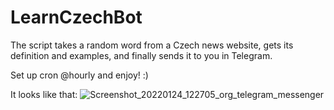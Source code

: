 # LearnCzechBot
The script takes a random word from a Czech news website, gets its definition and examples, and finally sends it to you in Telegram. 

Set up cron @hourly and enjoy! :)

It looks like that:
![Screenshot_20220124_122705_org_telegram_messenger](https://user-images.githubusercontent.com/39989294/150727087-effdc81a-cd91-4982-ab72-9a1fb2ef737e.jpg)
